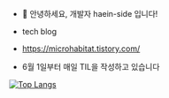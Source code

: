 - 👋 안녕하세요, 개발자 haein-side 입니다!

- tech blog
- https://microhabitat.tistory.com/
- 6월 1일부터 매일 TIL을 작성하고 있습니다

<!---![haein-side's GitHub stats](https://github-readme-stats.vercel.app/api?username=haein-side&show_icons=true&theme=great-gatsby) --->
[![Top Langs](https://github-readme-stats.vercel.app/api/top-langs/?username=haein-side&layout=compact&theme=great-gatsby&langs_count=6)](https://github.com/anuraghazra/github-readme-stats)

<!---
haein-side/haein-side is a ✨ special ✨ repository because its `README.md` (this file) appears on your GitHub profile.
You can click the Preview link to take a look at your changes.
--->
